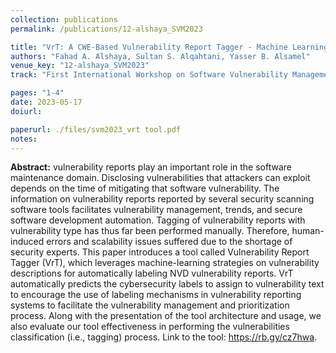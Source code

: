 ```yaml
---
collection: publications
permalink: /publications/12-alshaya_SVM2023

title: "VrT: A CWE-Based Vulnerability Report Tagger - Machine Learning Driven Cybersecurity Tool for Vulnerability Classification"
authors: "Fahad A. Alshaya, Sultan S. Alqahtani, Yasser B. Alsamel"
venue_key: "12-alshaya_SVM2023"
track: "First International Workshop on Software Vulnerability Management (SVM 2023) - colocated with ICSE2023"

pages: "1-4"
date: 2023-05-17
doiurl: 

paperurl: ./files/svm2023_vrt tool.pdf
notes:
---
```


**Abstract:** vulnerability reports play an important role in
the software maintenance domain. Disclosing vulnerabilities
that attackers can exploit depends on the time of mitigating that
software vulnerability. The information on vulnerability reports
reported by several security scanning software tools facilitates
vulnerability management, trends, and secure software
development automation. Tagging of vulnerability reports with
vulnerability type has thus far been performed manually.
Therefore, human-induced errors and scalability issues suffered
due to the shortage of security experts. This paper introduces a
tool called Vulnerability Report Tagger (VrT), which leverages
machine-learning strategies on vulnerability descriptions for
automatically labeling NVD vulnerability reports. VrT
automatically predicts the cybersecurity labels to assign to
vulnerability text to encourage the use of labeling mechanisms
in vulnerability reporting systems to facilitate the vulnerability
management and prioritization process. Along with the
presentation of the tool architecture and usage, we also evaluate
our tool effectiveness in performing the vulnerabilities
classification (i.e., tagging) process. Link to the tool:
https://rb.gy/cz7hwa.